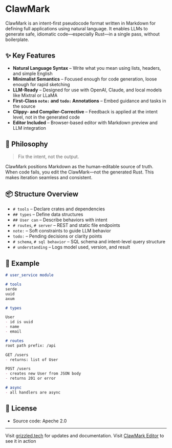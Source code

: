 # ClawMark

ClawMark is an intent-first pseudocode format written in Markdown for defining full applications using natural language. It enables LLMs to generate safe, idiomatic code—especially Rust—in a single pass, without boilerplate.

## ✨ Key Features

- **Natural Language Syntax** – Write what you mean using lists, headers, and simple English
- **Minimalist Semantics** – Focused enough for code generation, loose enough for rapid sketching
- **LLM-Ready** – Designed for use with OpenAI, Claude, and local models like Mixtral or LLaMA
- **First-Class `note:` and `todo:` Annotations** – Embed guidance and tasks in the source
- **Clippy- and Compiler-Corrective** – Feedback is applied at the intent level, not in the generated code
- **Editor Included** – Browser-based editor with Markdown preview and LLM integration

## 🧠 Philosophy

> Fix the intent, not the output.

ClawMark positions Markdown as the human-editable source of truth. When code fails, you edit the ClawMark—not the generated Rust. This makes iteration seamless and consistent.

## 📦 Structure Overview

- `# tools` – Declare crates and dependencies
- `## types` – Define data structures
- `## User can` – Describe behaviors with intent
- `# routes`, `# server` – REST and static file endpoints
- `note:` – Soft constraints to guide LLM behavior
- `todo:` – Pending decisions or clarity points
- `# schema`, `# sql behavior` – SQL schema and intent-level query structure
- `# understanding` – Logs model used, version, and result

## 🔧 Example

```markdown
# user_service module

# tools
serde
uuid
axum

# types

User
- id is uuid
- name
- email

# routes
root path prefix: /api

GET /users
- returns: list of User

POST /users
- creates new User from JSON body
- returns 201 or error

# async
- all handlers are async
```

## 📄 License

- Source code: Apeche 2.0

---
Visit [grizzled.tech](https://grizzled.tech) for updates and documentation.
Visit [ClawMark Editor](https://glcapps.github.io/ClawMark/public/editor.html) to see it in action
